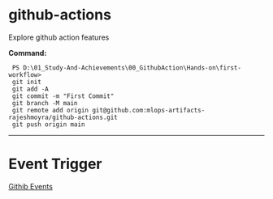 # github-actions
Explore github action features

**Command:**
```console
 PS D:\01_Study-And-Achievements\00_GithubAction\Hands-on\first-workflow>
 git init     
 git add -A
 git commit -m "First Commit"
 git branch -M main 
 git remote add origin git@github.com:mlops-artifacts-rajeshmoyra/github-actions.git
 git push origin main  

```
----------

# Event Trigger
[Githib Events](https://docs.github.com/en/actions/reference/workflows-and-actions/events-that-trigger-workflows#push)

